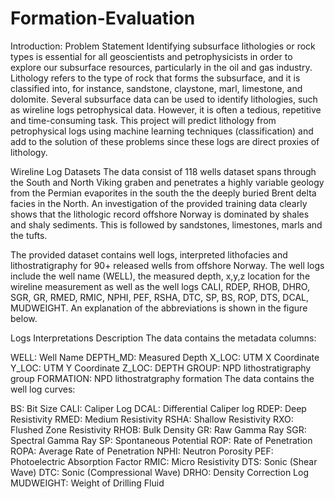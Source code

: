 # Formation-Evaluation

Introduction:
Problem Statement
Identifying subsurface lithologies or rock types is essential for all geoscientists and petrophysicists in order to explore our subsurface resources, particularly in the oil and gas industry. Lithology refers to the type of rock that forms the subsurface, and it is classified into, for instance, sandstone, claystone, marl, limestone, and dolomite. Several subsurface data can be used to identify lithologies, such as wireline logs petrophysical data. However, it is often a tedious, repetitive and time-consuming task. This project will predict lithology from petrophysical logs using machine learning techniques (classification) and add to the solution of these problems since these logs are direct proxies of lithology.

Wireline Log Datasets
The data consist of 118 wells dataset spans through the South and North Viking graben and penetrates a highly variable geology from the Permian evaporites in the south the the deeply buried Brent delta facies in the North. An investigation of the provided training data clearly shows that the lithologic record offshore Norway is dominated by shales and shaly sediments. This is followed by sandstones, limestones, marls and the tufts.

The provided dataset contains well logs, interpreted lithofacies and lithostratigraphy for 90+ released wells from offshore Norway. The well logs include the well name (WELL), the measured depth, x,y,z location for the wireline measurement as well as the well logs CALI, RDEP, RHOB, DHRO, SGR, GR, RMED, RMIC, NPHI, PEF, RSHA, DTC, SP, BS, ROP, DTS, DCAL, MUDWEIGHT. An explanation of the abbreviations is shown in the figure below.

Logs Interpretations Description
The data contains the metadata columns:

WELL: Well Name
DEPTH_MD: Measured Depth
X_LOC: UTM X Coordinate
Y_LOC: UTM Y Coordinate
Z_LOC: DEPTH
GROUP: NPD lithostratigraphy group
FORMATION: NPD lithostratgraphy formation
The data contains the well log curves:

BS: Bit Size
CALI: Caliper Log
DCAL: Differential Caliper log
RDEP: Deep Resistivity
RMED: Medium Resistivity
RSHA: Shallow Resistivity
RXO: Flushed Zone Resistivity
RHOB: Bulk Density
GR: Raw Gamma Ray
SGR: Spectral Gamma Ray
SP: Spontaneous Potential
ROP: Rate of Penetration
ROPA: Average Rate of Penetration
NPHI: Neutron Porosity
PEF: Photoelectric Absorption Factor
RMIC: Micro Resistivity
DTS: Sonic (Shear Wave)
DTC: Sonic (Compressional Wave)
DRHO: Density Correction Log
MUDWEIGHT: Weight of Drilling Fluid
